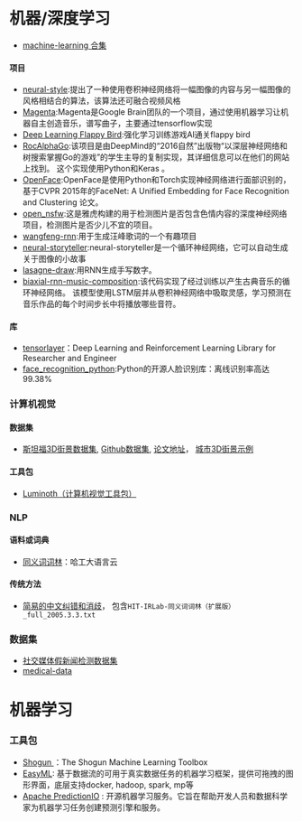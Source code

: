 # 机器/深度学习


- [machine-learning 合集](https://github.com/collections/machine-learning)



#### 项目
- [neural-style](https://github.com/jcjohnson/neural-style):提出了一种使用卷积神经网络将一幅图像的内容与另一幅图像的风格相结合的算法，该算法还可融合视频风格
- [Magenta](https://github.com/tensorflow/magenta):Magenta是Google Brain团队的一个项目，通过使用机器学习让机器自主创造音乐，谱写曲子，主要通过tensorflow实现
- [Deep Learning Flappy Bird](https://github.com/yenchenlin/DeepLearningFlappyBird):强化学习训练游戏AI通关flappy bird
- [RocAlphaGo](https://github.com/Rochester-NRT/RocAlphaGo):该项目是由DeepMind的“2016自然”出版物“以深层神经网络和树搜索掌握Go的游戏”的学生主导的复制实现，其详细信息可以在他们的网站上找到。 这个实现使用Python和Keras 。
- [OpenFace](https://github.com/cmusatyalab/openface):OpenFace是使用Python和Torch实现神经网络进行面部识别的，基于CVPR 2015年的FaceNet: A Unified Embedding for Face Recognition and Clustering 论文。
- [open_nsfw](https://github.com/yahoo/open_nsfw):这是雅虎构建的用于检测图片是否包含色情内容的深度神经网络项目，检测图片是否少儿不宜的项目。
- [wangfeng-rnn](https://github.com/phunterlau/wangfeng-rnn):用于生成汪峰歌词的一个有趣项目
- [neural-storyteller](https://github.com/ryankiros/neural-storyteller):neural-storyteller是一个循环神经网络，它可以自动生成关于图像的小故事
- [lasagne-draw](https://github.com/skaae/lasagne-draw):用RNN生成手写数字。
- [biaxial-rnn-music-composition](https://github.com/hexahedria/biaxial-rnn-music-composition):该代码实现了经过训练以产生古典音乐的循环神经网络。 该模型使用LSTM层并从卷积神经网络中吸取灵感，学习预测在音乐作品的每个时间步长中将播放哪些音符。

#### 库
- [tensorlayer](https://github.com/zsdonghao/tensorlayer)：Deep Learning and Reinforcement Learning Library for Researcher and Engineer
- [face_recognition_python](https://github.com/ageitgey/face_recognition):Python的开源人脸识别库：离线识别率高达99.38%

### 计算机视觉

#### 数据集
- [斯坦福3D街景数据集](http://3drepresentation.stanford.edu/), [Github数据集](https://github.com/amir32002/3D_Street_View), [论文地址](http://cvgl.stanford.edu/papers/zamir_eccv16.pdf)， [城市3D街景示例](https://github.com/amir32002/3D_Street_View/tree/master/3D_cities_snapshots)

#### 工具包
- [Luminoth（计算机视觉工具包）](https://github.com/tryolabs/luminoth)


### NLP

#### 语料或词典

- [同义词词林](https://www.ltp-cloud.com/download)：哈工大语言云

#### 传统方法
- [简易的中文纠错和消歧](https://github.com/taozhijiang/chinese_correct_wsd)， 包含`HIT-IRLab-同义词词林（扩展版）_full_2005.3.3.txt`


### 数据集

- [社交媒体假新闻检测数据集](https://github.com/KaiDMML/FakeNewsNet)
- [medical-data](https://github.com/beamandrew/medical-data)


# 机器学习

### 工具包

- [Shogun ](https://github.com/shogun-toolbox/shogun)：The Shogun Machine Learning Toolbox
- [EasyML](https://github.com/ICT-BDA/EasyML): 基于数据流的可用于真实数据任务的机器学习框架，提供可拖拽的图形界面，底层支持docker, hadoop, spark, mp等
- [Apache PredictionIO](https://predictionio.apache.org/) : 开源机器学习服务。它旨在帮助开发人员和数据科学家为机器学习任务创建预测引擎和服务。